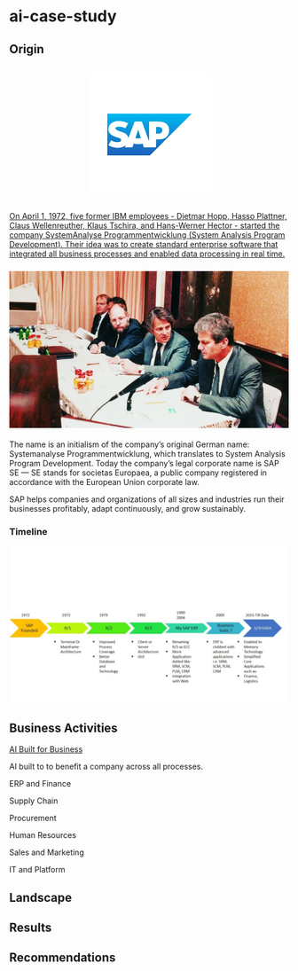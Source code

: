 # ai-case-study

## Origin

<h2 align="center">

<a href="https://www.sap.com/index.html">![SAP Logo](download.png)

</h2>

On April 1, 1972, five former IBM employees - Dietmar Hopp, Hasso Plattner, Claus Wellenreuther, Klaus Tschira, and Hans-Werner Hector - started the company SystemAnalyse Programmentwicklung (System Analysis Program Development). Their idea was to create standard enterprise software that integrated all business processes and enabled data processing in real time.

<h3 align="center">

[![The History of SAP](historypic.jpg)](https://youtu.be/g-UaUrETB1E)

</h3>

The name is an initialism of the company’s original German name: Systemanalyse Programmentwicklung, which translates to System Analysis Program Development. Today the company’s legal corporate name is SAP SE — SE stands for societas Europaea, a public company registered in accordance with the European Union corporate law.

SAP helps companies and organizations of all sizes and industries run their businesses profitably, adapt continuously, and grow sustainably.

<h4 align="center">

### Timeline

![SAP Timeline](hitory-sap-timeline.jpg)

</h4>

## Business Activities

[AI Built for Business](https://www.sap.com/products/artificial-intelligence.html)

AI built to to benefit a company across all processes. 

ERP and Finance

Supply Chain

Procurement

Human Resources

Sales and Marketing

IT and Platform



## Landscape

## Results

## Recommendations
